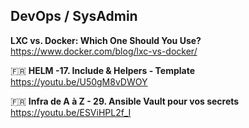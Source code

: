 ## DevOps / SysAdmin

**LXC vs. Docker: Which One Should You Use?**  
https://www.docker.com/blog/lxc-vs-docker/

🇫🇷 **HELM -17. Include & Helpers - Template**  
https://youtu.be/U50gM8vDWOY

🇫🇷 **Infra de A à Z - 29. Ansible Vault pour vos secrets**  
https://youtu.be/ESViHPL2f_I
